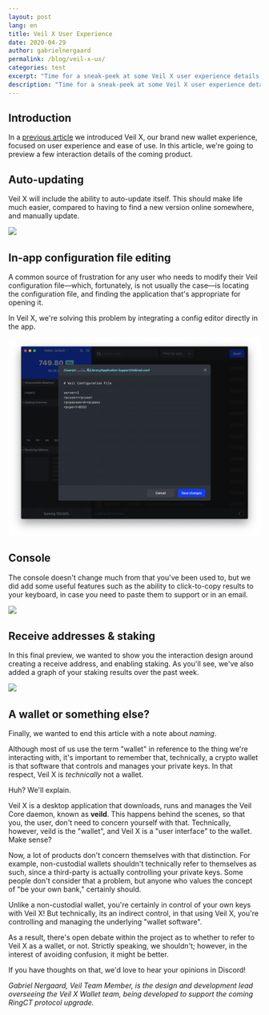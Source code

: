 ```yaml
---
layout: post
lang: en
title: Veil X User Experience
date: 2020-04-29
author: gabrielnergaard
permalink: /blog/veil-x-ux/
categories: test
excerpt: "Time for a sneak-peek at some Veil X user experience details."
description: "Time for a sneak-peek at some Veil X user experience details."
---
```


## Introduction

In a [previous article](https://veil-project.com/blog/veil-x-preview/) we introduced Veil X, our brand new wallet experience, focused on user experience and ease of use. In this article, we're going to preview a few interaction details of the coming product.

## Auto-updating

Veil X will include the ability to auto-update itself. This should make life much easier, compared to having to find a new version online somewhere, and manually update.

![](/uploads/blog/2020-04-29-check-for-update.gif)

## In-app configuration file editing

A common source of frustration for any user who needs to modify their Veil configuration file—which, fortunately, is not usually the case—is locating the configuration file, and finding the application that's appropriate for opening it.

In Veil X, we're solving this problem by integrating a config editor directly in the app.

![](/uploads/blog/2020-04-29-edit-config.png)

## Console

The console doesn't change much from that you've been used to, but we did add some useful features such as the ability to click-to-copy results to your keyboard, in case you need to paste them to support or in an email.

![](/uploads/blog/2020-04-29-console.gif)

## Receive addresses & staking

In this final preview, we wanted to show you the interaction design around creating a receive address, and enabling staking. As you'll see, we've also added a graph of your staking results over the past week.

![](/uploads/blog/2020-04-29-staking-address.gif)

## A wallet or something else?

Finally, we wanted to end this article with a note about *naming*.

Although most of us use the term "wallet" in reference to the thing we're interacting with, it's important to remember that, technically, a crypto wallet is that software that controls and manages your private keys. In that respect, Veil X is *technically* not a wallet.

Huh? We'll explain.

Veil X is a desktop application that downloads, runs and manages the Veil Core daemon, known as **veild**. This happens behind the scenes, so that you, the user, don't need to concern yourself with that. Technically, however, veild is the "wallet", and Veil X is a "user interface" to the wallet. Make sense?

Now, a lot of products don't concern themselves with that distinction. For example, non-custodial wallets shouldn't technically refer to themselves as such, since a third-party is actually controlling your private keys. Some people don't consider that a problem, but anyone who values the concept of "be your own bank," certainly should.

Unlike a non-custodial wallet, you're certainly in control of your own keys with Veil X! But technically, its an indirect control, in that using Veil X, you're controlling and managing the underlying "wallet software".

As a result, there's open debate within the project as to whether to refer to Veil X as a wallet, or not. Strictly speaking, we shouldn't; however, in the interest of avoiding confusion, it might be better. 

If you have thoughts on that, we'd love to hear your opinions in Discord!


_Gabriel Nergaard, Veil Team Member, is the design and development lead overseeing the Veil X Wallet team, being developed to support the coming RingCT protocol upgrade._

[1]: https://clipz.in/veil-change-reserve.html
[2]: https://fs.blog/2011/09/steve-jobs-saying-no/
